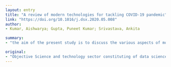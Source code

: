 ```yaml
---
layout: entry
title: "A review of modern technologies for tackling COVID-19 pandemic"
link: "https://doi.org/10.1016/j.dsx.2020.05.008"
author:
- Kumar, Aishwarya; Gupta, Puneet Kumar; Srivastava, Ankita

summary:
- "the aim of the present study is to discuss the various aspects of modern technology used to fight COVID-19 crisis at different scales. Objective Science and technology sector constituting of data science, machine learning and artificial intelligence are contributing towards COVID-19. Results We provide a window of thoughts on review of the technology advances used to decrease and smother the substantial impact of the outburst."

original:
- "Objective Science and technology sector constituting of data science, machine learning and artificial intelligence are contributing towards COVID-19. The aim of the present study is to discuss the various aspects of modern technology used to fight against COVID-19 crisis at different scales, including medical image processing, disease tracking, prediction outcomes, computational biology and medicines. Methods A progressive search of the database related to modern technology towards COVID-19 is made. Further, a brief review is done on the extracted information by assessing the various aspects of modern technologies for tackling COVID-19 pandemic. Results We provide a window of thoughts on review of the technology advances used to decrease and smother the substantial impact of the outburst. Though different studies relating to modern technology towards COVID-19 have come up, yet there are still constrained applications and contributions of technology in this fight. Conclusions On-going progress in the modern technology has contributed in improving people's lives and hence there is a solid conviction that validated research plans including artificial intelligence will be of significant advantage in helping people to fight this infection."
---
```


